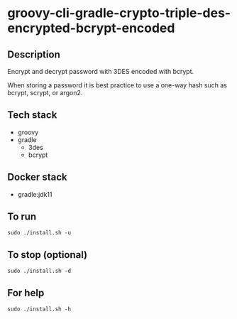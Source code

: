 # groovy-cli-gradle-crypto-triple-des-encrypted-bcrypt-encoded

## Description
Encrypt and decrypt password with 3DES
encoded with bcrypt.

When storing a password it is best practice
to use a one-way hash such as bcrypt, scrypt,
or argon2.

## Tech stack
- groovy
- gradle
  - 3des
  - bcrypt

## Docker stack
- gradle:jdk11

## To run
`sudo ./install.sh -u`

## To stop (optional)
`sudo ./install.sh -d`

## For help
`sudo ./install.sh -h`
